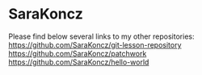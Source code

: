# SaraKoncz
Please find below several links to my other repositories:
https://github.com/SaraKoncz/git-lesson-repository <br>
https://github.com/SaraKoncz/patchwork <br>
https://github.com/SaraKoncz/hello-world <br>

